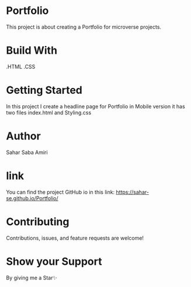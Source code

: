 # Portfolio
This project is about creating a Portfolio for microverse projects.

# Build With
.HTML .CSS

# Getting Started
In this project I create a headline page for Portfolio in Mobile version it has two files index.html and Styling.css

# Author
Sahar Saba Amiri

# link
You can find the project GitHub io in this link: https://sahar-se.github.io/Portfolio/

# Contributing
Contributions, issues, and feature requests are welcome!

# Show your Support
By giving me a Star✨
